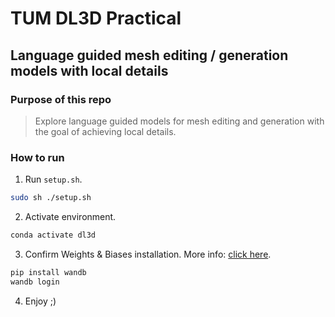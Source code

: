 # TUM DL3D Practical
## Language guided mesh editing / generation models with local details

### Purpose of this repo

> Explore language guided models for mesh editing and generation with the goal of achieving local details. 

### How to run

1. Run `setup.sh`.

```bash
sudo sh ./setup.sh
```

2. Activate environment.

```bash
conda activate dl3d
```

3. Confirm Weights & Biases installation. More info: [click here](https://wandb.ai/quickstart/pytorch).

```bash
pip install wandb
wandb login
```

4. Enjoy ;)
